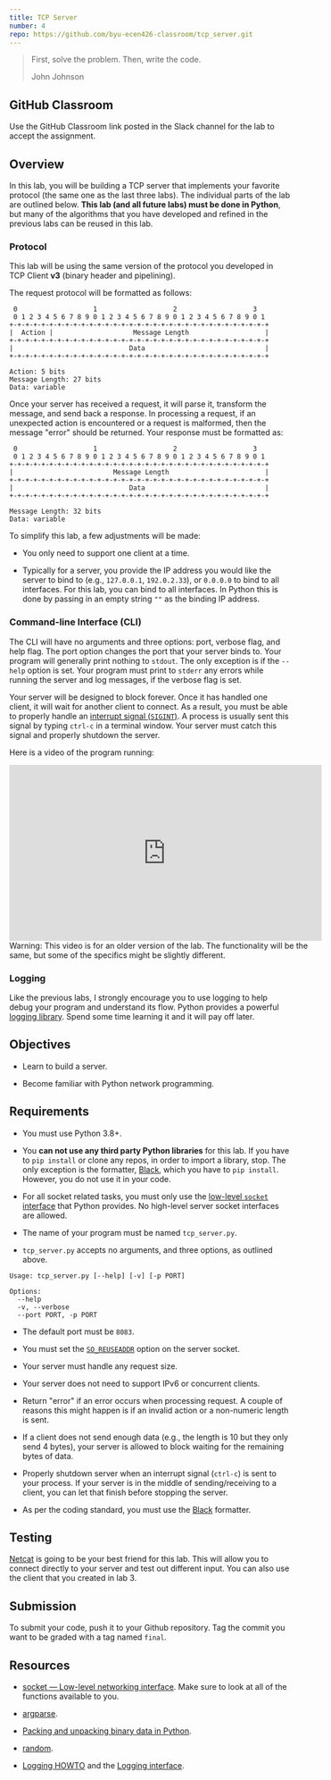 ```yaml
---
title: TCP Server
number: 4
repo: https://github.com/byu-ecen426-classroom/tcp_server.git
---
```


> First, solve the problem. Then, write the code.
>
> John Johnson

## GitHub Classroom

Use the GitHub Classroom link posted in the Slack channel for the lab to accept the assignment.


## Overview

In this lab, you will be building a TCP server that implements your favorite protocol (the same one as the last three labs). The individual parts of the lab are outlined below. **This lab (and all future labs) must be done in Python**, but many of the algorithms that you have developed and refined in the previous labs can be reused in this lab.

### Protocol

This lab will be using the same version of the protocol you developed in TCP Client **v3** (binary header and pipelining).

The request protocol will be formatted as follows:

```
 0                   1                   2                   3
 0 1 2 3 4 5 6 7 8 9 0 1 2 3 4 5 6 7 8 9 0 1 2 3 4 5 6 7 8 9 0 1
+-+-+-+-+-+-+-+-+-+-+-+-+-+-+-+-+-+-+-+-+-+-+-+-+-+-+-+-+-+-+-+-+
|  Action |                    Message Length                   |
+-+-+-+-+-+-+-+-+-+-+-+-+-+-+-+-+-+-+-+-+-+-+-+-+-+-+-+-+-+-+-+-+
|                             Data                              |
+-+-+-+-+-+-+-+-+-+-+-+-+-+-+-+-+-+-+-+-+-+-+-+-+-+-+-+-+-+-+-+-+

Action: 5 bits
Message Length: 27 bits
Data: variable
```

Once your server has received a request, it will parse it, transform the message, and send back a response. In processing a request, if an unexpected action is encountered or a request is malformed, then the message "error" should be returned. Your response must be formatted as:

```
 0                   1                   2                   3
 0 1 2 3 4 5 6 7 8 9 0 1 2 3 4 5 6 7 8 9 0 1 2 3 4 5 6 7 8 9 0 1
+-+-+-+-+-+-+-+-+-+-+-+-+-+-+-+-+-+-+-+-+-+-+-+-+-+-+-+-+-+-+-+-+
|                         Message Length                        |
+-+-+-+-+-+-+-+-+-+-+-+-+-+-+-+-+-+-+-+-+-+-+-+-+-+-+-+-+-+-+-+-+
|                             Data                              |
+-+-+-+-+-+-+-+-+-+-+-+-+-+-+-+-+-+-+-+-+-+-+-+-+-+-+-+-+-+-+-+-+

Message Length: 32 bits
Data: variable
```

To simplify this lab, a few adjustments will be made:

- You only need to support one client at a time.

- Typically for a server, you provide the IP address you would like the server to bind to (e.g., `127.0.0.1`, `192.0.2.33`), or `0.0.0.0` to bind to all interfaces. For this lab, you can bind to all interfaces. In Python this is done by passing in an empty string `""` as the binding IP address.


### Command-line Interface (CLI)

The CLI will have no arguments and three options: port, verbose flag, and help flag. The port option changes the port that your server binds to. Your program will generally print nothing to `stdout`. The only exception is if the `--help` option is set. Your program must print to `stderr` any errors while running the server and log messages, if the verbose flag is set.

Your server will be designed to block forever. Once it has handled one client, it will wait for another client to connect. As a result, you must be able to properly handle an [interrupt signal (`SIGINT`)](https://en.wikipedia.org/wiki/Signal_(IPC)). A process is usually sent this signal by typing `ctrl-c` in a terminal window. Your server must catch this signal and properly shutdown the server.

Here is a video of the program running:

<iframe width="560" height="315" src="https://www.youtube-nocookie.com/embed/Udl4iCAU9MU" frameborder="0" allow="accelerometer; autoplay; encrypted-media; gyroscope; picture-in-picture" allowfullscreen></iframe>

<div class="alert alert-warning" style="width: 560px" role="alert">
  Warning: This video is for an older version of the lab. The functionality will be the same, but some of the specifics might be slightly different.
</div>

### Logging

Like the previous labs, I strongly encourage you to use logging to help debug your program and understand its flow. Python provides a powerful [logging library](https://docs.python.org/3/howto/logging.html). Spend some time learning it and it will pay off later.


## Objectives

- Learn to build a server.

- Become familiar with Python network programming.


## Requirements

- You must use Python 3.8+.

- You **can not use any third party Python libraries** for this lab. If you have to `pip install` or clone any repos, in order to import a library, stop. The only exception is the formatter, [Black](https://github.com/psf/black), which you have to `pip install`. However, you do not use it in your code. 

- For all socket related tasks, you must only use the [low-level `socket` interface](https://docs.python.org/3/library/socket.html) that Python provides. No high-level server socket interfaces are allowed.

- The name of your program must be named `tcp_server.py`.

- `tcp_server.py` accepts no arguments, and three options, as outlined above.

```
Usage: tcp_server.py [--help] [-v] [-p PORT]

Options:
  --help
  -v, --verbose
  --port PORT, -p PORT
```

- The default port must be `8083`.

- You must set the [`SO_REUSEADDR`](https://man7.org/linux/man-pages/man7/socket.7.html) option on the server socket.

- Your server must handle any request size.

- Your server does not need to support IPv6 or concurrent clients.

- Return "error" if an error occurs when processing request. A couple of reasons this might happen is if an invalid action or a non-numeric length is sent.

- If a client does not send enough data (e.g., the length is 10 but they only send 4 bytes), your server is allowed to block waiting for the remaining bytes of data.

- Properly shutdown server when an interrupt signal (`ctrl-c`) is sent to your process. If your server is in the middle of sending/receiving to a client, you can let that finish before stopping the server.

- As per the coding standard, you must use the [Black](https://github.com/psf/black) formatter.


## Testing

[Netcat](http://netcat.sourceforge.net) is going to be your best friend for this lab. This will allow you to connect directly to your server and test out different input. You can also use the client that you created in lab 3.


## Submission

To submit your code, push it to your Github repository. Tag the commit you want to be graded with a tag named `final`.


## Resources

- [socket — Low-level networking interface](https://docs.python.org/3/library/socket.html). Make sure to look at all of the functions available to you.

- [argparse](https://docs.python.org/3/library/argparse.html).

- [Packing and unpacking binary data in Python](https://docs.python.org/3/library/struct.html).

- [random](https://docs.python.org/3/library/random.html).

- [Logging HOWTO](https://docs.python.org/3/howto/logging.html) and the [Logging interface](https://docs.python.org/3/library/logging.html).
